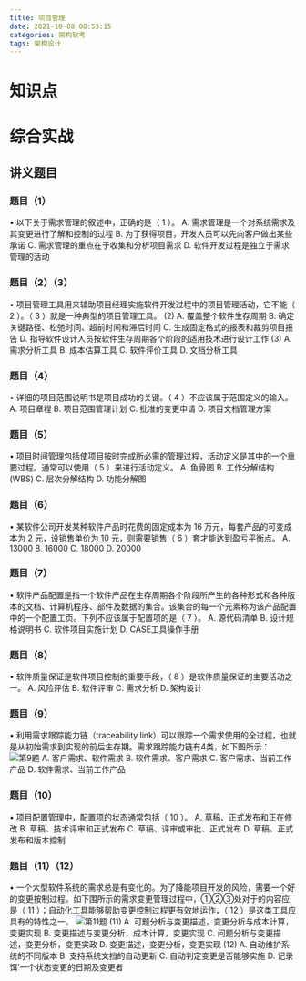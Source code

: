 ```yaml
---
title: 项目管理
date: 2021-10-08 08:53:15
categories: 架构软考
tags: 架构设计
---
```



# 知识点

<!--more-->

# 综合实战
## 讲义题目
### 题目（1）
• 以下关于需求管理的叙述中，正确的是（ 1 ）。
A. 需求管理是一个对系统需求及其变更进行了解和控制的过程
B. 为了获得项目，开发人员可以先向客户做出某些承诺
C. 需求管理的重点在于收集和分析项目需求
D. 软件开发过程是独立于需求管理的活动

### 题目（2）（3）
• 项目管理工具用来辅助项目经理实施软件开发过程中的项目管理活动，它不能（ 2 ）。（ 3 ）就是一种典型的项目管理工具。
(2) A. 覆盖整个软件生存周期
B. 确定关键路径、松弛时间、超前时间和滞后时间
C. 生成固定格式的报表和裁剪项目报告
D. 指导软件设计人员按软件生存周期各个阶段的适用技术进行设计工作
(3) A. 需求分析工具     B. 成本估算工具     C. 软件评价工具     D. 文档分析工具

### 题目（4）
• 详细的项目范围说明书是项目成功的关键。（ 4 ）不应该属于范围定义的输入。
A. 项目章程 
B. 项目范围管理计划
C. 批准的变更申请 
D. 项目文档管理方案

### 题目（5）
• 项目时间管理包括使项目按时完成所必需的管理过程，活动定义是其中的一个重要过程。通常可以使用（ 5 ）来进行活动定义。
A. 鱼骨图 
B. 工作分解结构(WBS)
C. 层次分解结构
D. 功能分解图

### 题目（6）
• 某软件公司开发某种软件产品时花费的固定成本为 16 万元，每套产品的可变成本为 2 元，设销售单价为 10 元，则需要销售（ 6 ）套才能达到盈亏平衡点。
A. 13000        B. 16000        C. 18000        D. 20000 

### 题目（7）
• 软件产品配置是指一个软件产品在生存周期各个阶段所产生的各种形式和各种版本的文档、计算机程序、部件及数据的集合。该集合的每一个元素称为该产品配置中的一个配置工页。下列不应该属于配置项的是（ 7 ）。
A. 源代码清单 
B. 设计规格说明书
C. 软件项目实施计划 
D. CASE工具操作手册

### 题目（8）
• 软件质量保证是软件项目控制的重要手段，（ 8 ）是软件质量保证的主要活动之一。
A. 风险评估
B. 软件评审 
C. 需求分析 
D. 架构设计

### 题目（9）
• 利用需求跟踪能力链（traceability link）可以跟踪一个需求使用的全过程，也就是从初始需求到实现的前后生存期。需求跟踪能力链有4类，如下图所示：
![第9题](/images/系统架构师/项目管理-第9题.png)
A. 客户需求、软件需求
B. 软件需求、客户需求
C. 客户需求、当前工作产品
D. 软件需求、当前工作产品

### 题目（10）
• 项目配置管理中，配置项的状态通常包括（ 10 ）。
A. 草稿、正式发布和正在修改 
B. 草稿、技术评审和正式发布
C. 草稿、评审或审批、正式发布
D. 草稿、正式发布和版本控制

### 题目（11）（12）
• 一个大型软件系统的需求总是有变化的。为了降能项目开发的风险，需要一个好的变更按制过程。如下围所示的需求变更管理过程中，①②③处对于的内容应是（ 11 ）；自动化工具能够帮助变更控制过程更有效地运作，（ 12 ）是这类工具应具有的特性之一。
![第11题](/images/系统架构师/项目管理-第11题.png)
(11) A. 可题分析与变更描述，变更分析与成本计算，变更实现
B. 变更描述与变更分析，成本计算，变更实现
C. 问题分析与变更描述，变更分析，变更实政
D. 变更描述，变更分析，变更实现
(12) A. 自动维护系统的不同版本
B. 支持系统文挡的自动更新
C. 自动判定变更是否能够实施
D. 记录饵’一个状态变更的日期及变更者